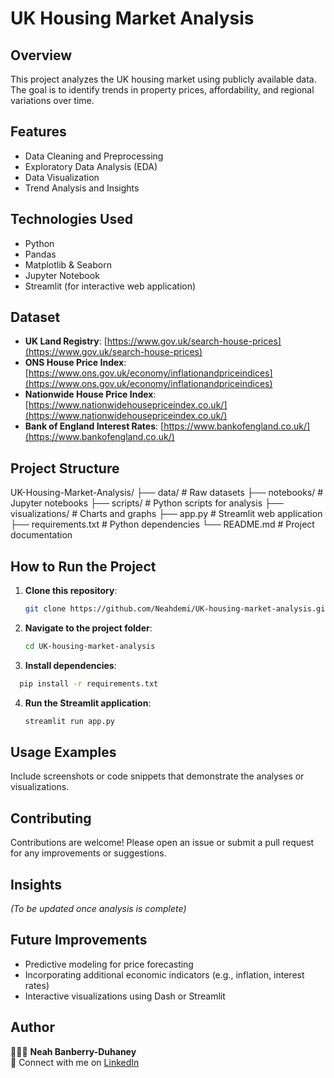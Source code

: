 # UK Housing Market Analysis

## Overview
This project analyzes the UK housing market using publicly available data. The goal is to identify trends in property prices, affordability, and regional variations over time.

## Features
- Data Cleaning and Preprocessing
- Exploratory Data Analysis (EDA)
- Data Visualization
- Trend Analysis and Insights

## Technologies Used
- Python
- Pandas
- Matplotlib & Seaborn
- Jupyter Notebook
- Streamlit (for interactive web application)

## Dataset
- **UK Land Registry**: [https://www.gov.uk/search-house-prices](https://www.gov.uk/search-house-prices)
- **ONS House Price Index**: [https://www.ons.gov.uk/economy/inflationandpriceindices](https://www.ons.gov.uk/economy/inflationandpriceindices)
- **Nationwide House Price Index**: [https://www.nationwidehousepriceindex.co.uk/](https://www.nationwidehousepriceindex.co.uk/)
- **Bank of England Interest Rates**: [https://www.bankofengland.co.uk/](https://www.bankofengland.co.uk/)

## Project Structure
UK-Housing-Market-Analysis/ ├── data/ # Raw datasets ├── notebooks/ # Jupyter notebooks ├── scripts/ # Python scripts for analysis ├── visualizations/ # Charts and graphs ├── app.py # Streamlit web application ├── requirements.txt # Python dependencies └── README.md # Project documentation

## How to Run the Project
1. **Clone this repository**:
   ```bash
   git clone https://github.com/Neahdemi/UK-housing-market-analysis.git
2. **Navigate to the project folder**:
   ```bash
   cd UK-housing-market-analysis
3. **Install dependencies**:
  ```bash
    pip install -r requirements.txt
```
4. **Run the Streamlit application**:
   ```bash
   streamlit run app.py

## Usage Examples
Include screenshots or code snippets that demonstrate the analyses or visualizations.

## Contributing
Contributions are welcome! Please open an issue or submit a pull request for any improvements or suggestions.

## Insights
_(To be updated once analysis is complete)_

## Future Improvements
- Predictive modeling for price forecasting
- Incorporating additional economic indicators (e.g., inflation, interest rates)
- Interactive visualizations using Dash or Streamlit

## Author
👩🏾‍💻 **Neah Banberry-Duhaney**  
📍 Connect with me on [LinkedIn](https://www.linkedin.com/in/neah-banberry-duhaney/)

